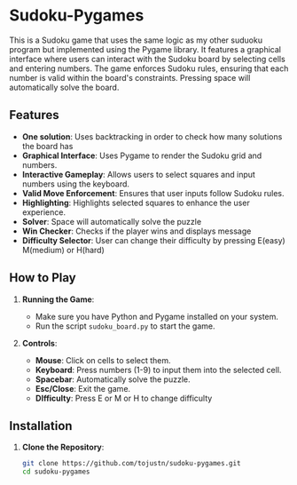 # Sudoku-Pygames

This is a Sudoku game that uses the same logic as my other suduoku program but implemented using the Pygame library. It features a graphical interface where users can interact with the Sudoku board by selecting cells and entering numbers. The game enforces Sudoku rules, ensuring that each number is valid within the board's constraints. Pressing space will automatically solve the board.

## Features
- **One solution**: Uses backtracking in order to check how many solutions the board has 
- **Graphical Interface**: Uses Pygame to render the Sudoku grid and numbers.
- **Interactive Gameplay**: Allows users to select squares and input numbers using the keyboard.
- **Valid Move Enforcement**: Ensures that user inputs follow Sudoku rules.
- **Highlighting**: Highlights selected squares to enhance the user experience.
- **Solver**: Space will automatically solve the puzzle
- **Win Checker**: Checks if the player wins and displays message
- **Difficulty Selector**: User can change their difficulty by pressing E(easy) M(medium) or H(hard)

## How to Play

1. **Running the Game**:
    - Make sure you have Python and Pygame installed on your system.
    - Run the script `sudoku_board.py` to start the game.
  
2. **Controls**:
    - **Mouse**: Click on cells to select them.
    - **Keyboard**: Press numbers (1-9) to input them into the selected cell.
    - **Spacebar**: Automatically solve the puzzle.
    - **Esc/Close**: Exit the game.
    - **DIfficulty**: Press E or M or H to change difficulty

## Installation

1. **Clone the Repository**:
   ```bash
   git clone https://github.com/tojustn/sudoku-pygames.git
   cd sudoku-pygames